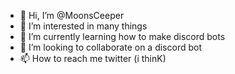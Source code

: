 - 👋 Hi, I’m @MoonsCeeper
- 👀 I’m interested in many things
- 🌱 I’m currently learning how to make discord bots
- 💞️ I’m looking to collaborate on a discord bot
- 📫 How to reach me twitter (i thinK)

<!---
MoonsCeeper/MoonsCeeper is a ✨ special ✨ repository because its `README.md` (this file) appears on your GitHub profile.
You can click the Preview link to take a look at your changes.
--->
